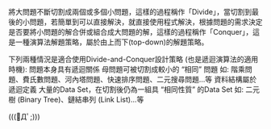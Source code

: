 將大問題不斷切割成兩個或多個小問題，這樣的過程稱作「Divide」，當切割到最後的小問題，若簡單到可以直接解決，就直接使用程式解決，根據問題的需求決定是否要將小問題的解合併或組合成大問題的解，這樣的過程稱作「Conquer」，這是一種演算法解題策略，屬於由上而下(top-down)的解題策略。

下列兩種情況是適合使用Divide-and-Conquer設計策略 (也是遞迴演算法的適用時機):
問題本身具有遞迴關係
母問題可被切割成較小的 “相同” 問題
如: 階乘問題、費氏數問題、河內塔問題、快速排序問題、二元搜尋問題…等
資料結構屬於遞迴定義
大量的Data Set，在切割後仍為一組具 “相同性質” 的Data Set
如: 二元樹 (Binary Tree)、鏈結串列 (Link List)…等

(((ﾟДﾟ;)))
